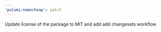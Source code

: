 ```yaml
---
'pulumi-namecheap': patch
---
```


Update license of the package to MIT and add add changesets workflow

